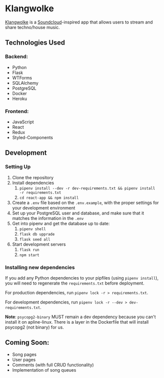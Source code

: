 # Klangwolke
[Klangwolke](https://klangwolke.herokuapp.com/) is a [Soundcloud](https://soundcloud.com/)-inspired app that allows users to stream and share techno/house music.

## Technologies Used
### Backend:
* Python
* Flask
* WTForms
* SQLAlchemy
* PostgreSQL
* Docker
* Heroku

### Frontend:
* JavaScript
* React
* Redux
* Styled-Components

## Development
### Setting Up
1. Clone the repository
2. Install dependencies
   1. `pipenv install --dev -r dev-requirements.txt && pipenv install -r requirements.txt`
   2. `cd react-app && npm install`
3. Create a `.env` file based on the `.env.example`, with the proper settings for your development environment
4. Set up your PostgreSQL user and database, and make sure that it matches the information in the `.env`
5. Get into pipenv and get the database up to date:
   1. `pipenv shell`
   2. `flask db upprade`
   3. `flask seed all`
6. Start development servers
   1. `flask run`
   2. `npm start`

### Installing new dependencies

If you add any Python dependencies to your pipfiles (using `pipenv install`), you will need to regenerate the `requirements.txt` before deployment.

For production dependencies, run `pipenv lock -r > requirements.txt`.

For development dependencies, run `pipenv lock -r --dev > dev-requirements.txt`.

**Note**: `psycopg2-binary` MUST remain a dev dependency because you can't install it on apline-linux. There is a layer in the Dockerfile that will install psycopg2 (not binary) for us.

## Coming Soon:
* Song pages
* User pages
* Comments (with full CRUD functionality)
* Implementation of song queues
